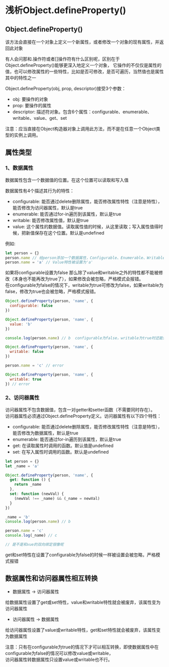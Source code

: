# 浅析Object.defineProperty()

## Object.defineProperty()

该方法会直接在一个对象上定义一个新属性，或者修改一个对象的现有属性，并返回此对象  

有人会问那和.操作符或者[]操作符有什么区别呢，区别在于Object.defineProperty()能够更深入地定义一个对象，
它操作的不仅仅是属性的值，也可以修改属性的一些特性，比如是否可修改，是否可遍历，当然值也是属性其中的特性之一

Object.defineProperty(obj, prop, descriptor)接受3个参数：  

+ obj: 要操作的对象
+ prop: 要操作的属性
+ descriptor: 描述符对象。包含6个属性：configurable、enumerable、writable、value、get、set
  
注意：应当直接在Object构造器对象上调用此方法，而不是在任意一个Object类型的实例上调用。

## 属性类型

### 1、数据属性

数据属性包含一个数据值的位置。在这个位置可以读取和写入值

数据属性有4个描述其行为的特性：

+ configurable: 能否通过delete删除属性，能否修改属性特性（注意是特性），能否修改为访问器属性，默认是true
+ enumerable: 能否通过for-in遍历到该属性，默认是true
+ writable: 能否修改属性值，默认是true
+ value: 这个属性的数据值。读取属性值的时候，从这里读取；写入属性值得时候，把新值保存在这个位置。默认是undefined

例如:

```javascript
let person = {}
person.name // 给person添加一个数据属性，Configurable、Enumerable、Writable默认是true，Value是undefined
person.name = 'a' // Value特性被设置为'a'
```

如果将configurable设置为false 那么除了value和writable之外的特性都不能被修改（本身也不能再改为true了），如果修改会被忽略，严格模式会报错。  
在configurable为false的情况下，writable为true可修改为false，如果writable为false，修改为true也会被忽略，严格模式报错。

```javascript
Object.defineProperty(person, 'name', {
  configurable: false
})

Object.defineProperty(person, 'name', {
  value: 'b'
})

console.log(person.name) // b  configurable为false，writable为true时还能修改

Object.defineProperty(person, 'name', {
  writable: false
})

person.name = 'c' // error

Object.defineProperty(person, 'name', {
  writable: true
}) // error
```

### 2、访问器属性

访问器属性不包含数据值，包含一对getter和setter函数（不需要同时存在）。  
访问器属性必须通过Object.defineProperty定义。访问器属性有以下四个特性：

+ configurable: 能否通过delete删除属性，能否修改属性特性（注意是特性），能否修改为数据属性，默认是true
+ enumerable: 能否通过for-in遍历到该属性，默认是true
+ get: 在读取属性时调用的函数。默认值是undefined
+ set: 在写入属性时调用的函数。默认是undefined
  
```javascript
let person = {}
let _name = 'a'

Object.defineProperty(person, 'name', {
  get: function () {
    return _name
  },
  set: function (newVal) {
    (newVal !== _name) && (_name = newVal)
  }
})

_name = 'b'
console.log(person.name) // b

person.name = 'c'
console.log(_name) // c

// 是不是和vue的双向绑定很像呢
```

get和set特性在设置了configurable为false的时候一样被设置会被忽略，严格模式报错

## 数据属性和访问器属性相互转换

+ 数据属性 -> 访问器属性
  
给数据属性设置了get或set特性，value和writable特性就会被废弃，该属性变为访问器属性

+ 访问器属性 -> 数据属性

给访问器属性设置了value或writable特性，get和set特性就会被废弃，该属性变为数据属性

注意：只有在configurable为true的情况下才可以相互转换，即使数据属性中在configurable为false的情况可以修改value或writable，  
访问器属性转数据属性只设置value或writable也不行。


